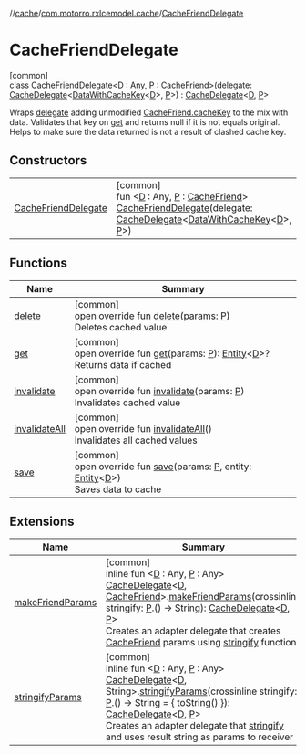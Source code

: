 //[cache](../../../index.md)/[com.motorro.rxlcemodel.cache](../index.md)/[CacheFriendDelegate](index.md)

# CacheFriendDelegate

[common]\
class [CacheFriendDelegate](index.md)&lt;[D](index.md) : Any, [P](index.md) : [CacheFriend](../-cache-friend/index.md)&gt;(delegate: [CacheDelegate](../-cache-delegate/index.md)&lt;[DataWithCacheKey](../-data-with-cache-key/index.md)&lt;[D](index.md)&gt;, [P](index.md)&gt;) : [CacheDelegate](../-cache-delegate/index.md)&lt;[D](index.md), [P](index.md)&gt; 

Wraps [delegate](../../../../cache/com.motorro.rxlcemodel.cache/-cache-friend-delegate/delegate.md) adding unmodified [CacheFriend.cacheKey](../-cache-friend/cache-key.md) to the mix with data. Validates that key on [get](get.md) and returns null if it is not equals original. Helps to make sure the data returned is not a result of clashed cache key.

## Constructors

| | |
|---|---|
| [CacheFriendDelegate](-cache-friend-delegate.md) | [common]<br>fun &lt;[D](index.md) : Any, [P](index.md) : [CacheFriend](../-cache-friend/index.md)&gt; [CacheFriendDelegate](-cache-friend-delegate.md)(delegate: [CacheDelegate](../-cache-delegate/index.md)&lt;[DataWithCacheKey](../-data-with-cache-key/index.md)&lt;[D](index.md)&gt;, [P](index.md)&gt;) |

## Functions

| Name | Summary |
|---|---|
| [delete](delete.md) | [common]<br>open override fun [delete](delete.md)(params: [P](index.md))<br>Deletes cached value |
| [get](get.md) | [common]<br>open override fun [get](get.md)(params: [P](index.md)): [Entity](../../com.motorro.rxlcemodel.cache.entity/-entity/index.md)&lt;[D](index.md)&gt;?<br>Returns data if cached |
| [invalidate](invalidate.md) | [common]<br>open override fun [invalidate](invalidate.md)(params: [P](index.md))<br>Invalidates cached value |
| [invalidateAll](invalidate-all.md) | [common]<br>open override fun [invalidateAll](invalidate-all.md)()<br>Invalidates all cached values |
| [save](save.md) | [common]<br>open override fun [save](save.md)(params: [P](index.md), entity: [Entity](../../com.motorro.rxlcemodel.cache.entity/-entity/index.md)&lt;[D](index.md)&gt;)<br>Saves data to cache |

## Extensions

| Name | Summary |
|---|---|
| [makeFriendParams](../make-friend-params.md) | [common]<br>inline fun &lt;[D](../make-friend-params.md) : Any, [P](../make-friend-params.md) : Any&gt; [CacheDelegate](../-cache-delegate/index.md)&lt;[D](../make-friend-params.md), [CacheFriend](../-cache-friend/index.md)&gt;.[makeFriendParams](../make-friend-params.md)(crossinline stringify: [P](../make-friend-params.md).() -&gt; String): [CacheDelegate](../-cache-delegate/index.md)&lt;[D](../make-friend-params.md), [P](../make-friend-params.md)&gt;<br>Creates an adapter delegate that creates [CacheFriend](../-cache-friend/index.md) params using [stringify](../make-friend-params.md) function |
| [stringifyParams](../stringify-params.md) | [common]<br>inline fun &lt;[D](../stringify-params.md) : Any, [P](../stringify-params.md) : Any&gt; [CacheDelegate](../-cache-delegate/index.md)&lt;[D](../stringify-params.md), String&gt;.[stringifyParams](../stringify-params.md)(crossinline stringify: [P](../stringify-params.md).() -&gt; String = { toString() }): [CacheDelegate](../-cache-delegate/index.md)&lt;[D](../stringify-params.md), [P](../stringify-params.md)&gt;<br>Creates an adapter delegate that [stringify](../stringify-params.md) and uses result string as params to receiver |
